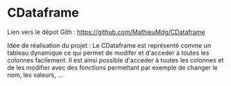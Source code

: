 # CDataframe

Lien vers le dépot Gith : https://github.com/MathieuMdg/CDataframe

Idée de réalisation du projet : Le CDataframe est représenté comme un tableau dynamique ce qui permet de modifer et d'acceder à toutes les colonnes facilement. Il est ainsi possible d'acceder à toutes les colonnes et de les modifier avec des fonctions permettant par exemple de changer le nom, les valeurs, ...
